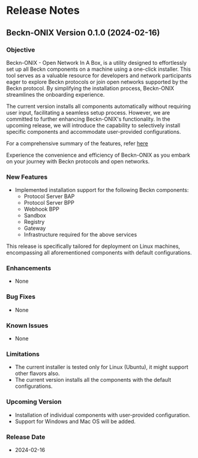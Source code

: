 # Release Notes

## Beckn-ONIX Version 0.1.0 (2024-02-16)

### Objective

Beckn-ONIX - Open Network In A Box, is a utility designed to effortlessly set up all Beckn components on a machine using a one-click installer. This tool serves as a valuable resource for developers and network participants eager to explore Beckn protocols or join open networks supported by the Beckn protocol. By simplifying the installation process, Beckn-ONIX streamlines the onboarding experience.

The current version installs all components automatically without requiring user input, facilitating a seamless setup process. However, we are committed to further enhancing Beckn-ONIX's functionality. In the upcoming release, we will introduce the capability to selectively install specific components and accommodate user-provided configurations.

For a comprehensive summary of the features, refer [here](https://github.com/beckn/beckn-utilities/milestone/2?closed=1)

Experience the convenience and efficiency of Beckn-ONIX as you embark on your journey with Beckn protocols and open networks.

### New Features

- Implemented installation support for the following Beckn components:
  - Protocol Server BAP
  - Protocol Server BPP
  - Webhook BPP
  - Sandbox
  - Registry
  - Gateway
  - Infrastructure required for the above services

This release is specifically tailored for deployment on Linux machines, encompassing all aforementioned components with default configurations.

### Enhancements

- None

### Bug Fixes

- None

### Known Issues

- None

### Limitations

- The current installer is tested only for Linux (Ubuntu), it might support other flavors also.
- The current version installs all the components with the default configurations.

### Upcoming Version

- Installation of individual components with user-provided configuration.
- Support for Windows and Mac OS will be added.

### Release Date

- 2024-02-16
